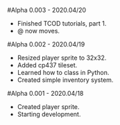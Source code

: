 #Alpha 0.003 - 2020.04/20
* Finished TCOD tutorials, part 1.
* @ now moves.

#Alpha 0.002 - 2020.04/19
* Resized player sprite to 32x32.
* Added cp437 tileset.
* Learned how to class in Python.
* Created simple inventory system.

#Alpha 0.001 - 2020.04/18
* Created player sprite.
* Starting development.
